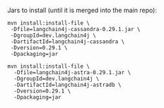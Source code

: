 
Jars to install (until it is merged into the main repo):

```console
mvn install:install-file \
 -Dfile=langchain4j-cassandra-0.29.1.jar \
 -DgroupId=dev.langchain4j \
 -DartifactId=langchain4j-cassandra \
 -Dversion=0.29.1 \
 -Dpackaging=jar
```

```console
mvn install:install-file \
  -Dfile=langchain4j-astra-0.29.1.jar \
  -DgroupId=dev.langchain4j \
  -DartifactId=langchain4j-astradb \
  -Dversion=0.29.1 \
  -Dpackaging=jar
```
